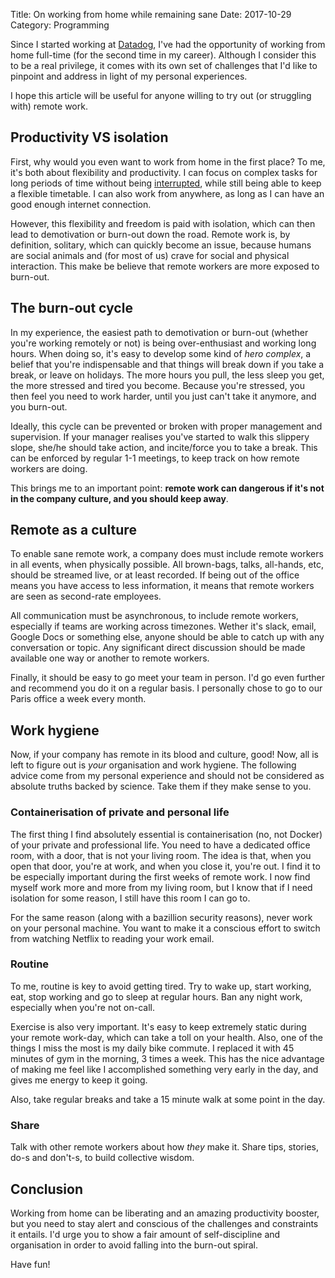Title: On working from home while remaining sane
Date: 2017-10-29
Category: Programming


Since I started working at [Datadog](https://datadoghq.com), I've had the opportunity of working from home full-time (for the second time in my career). Although I consider this to be a real privilege, it comes with its own set of challenges that I'd like to pinpoint and address in light of my personal experiences.

I hope this article will be useful for anyone willing to try out (or struggling with) remote work.


## Productivity VS isolation

First, why would you even want to work from home in the first place? To me, it's both about flexibility and productivity. I can focus on complex tasks for long periods of time without being [interrupted](http://heeris.id.au/2013/this-is-why-you-shouldnt-interrupt-a-programmer/), while still being able to keep a flexible timetable. I can also work from anywhere, as long as I can have an good enough internet connection.

However, this flexibility and freedom is paid with isolation, which can then lead to demotivation or burn-out down the road. Remote work is, by definition, solitary, which can quickly become an issue, because humans are social animals and (for most of us) crave for social and physical interaction. This make be believe that remote workers are more exposed to burn-out.

## The burn-out cycle

In my experience, the easiest path to demotivation or burn-out (whether you're working remotely or not) is being over-enthusiast and working long hours. When doing so, it's easy to develop some kind of *hero complex*, a belief that you're indispensable and that things will break down if you take a break, or leave on holidays. The more hours you pull, the less sleep you get, the more stressed and tired you become. Because you're stressed, you then feel you need to work harder, until you just can't take it anymore, and you burn-out.

Ideally, this cycle can be prevented or broken with proper management and supervision. If your manager realises you've started to walk this slippery slope, she/he should take action, and incite/force you to take a break. This can be enforced by regular 1-1 meetings, to keep track on how remote workers are doing.

This brings me to an important point: **remote work can dangerous if it's not in the company culture, and you should keep away**.


## Remote as a culture

To enable sane remote work, a company does must include remote workers in all events, when physically possible. All brown-bags, talks, all-hands, etc, should be streamed live, or at least recorded. If being out of the office means you have access to less information, it means that remote workers are seen as second-rate employees.

All communication must be asynchronous, to include remote workers, especially if teams are working across timezones. Wether it's slack, email, Google Docs or something else, anyone should be able to catch up with any conversation or topic. Any significant direct discussion should be made available one way or another to remote workers.

Finally, it should be easy to go meet your team in person. I'd go even further and recommend you do it on a regular basis. I personally chose to go to our Paris office a week every month.

## Work hygiene

Now, if your company has remote in its blood and culture, good! Now, all is left to figure out is *your* organisation and work hygiene. The following advice come from my personal experience and should not be considered as absolute truths backed by science. Take them if they make sense to you.

### Containerisation of private and personal life

The first thing I find absolutely essential is containerisation (no, not Docker) of your private and professional life. You need to have a dedicated office room, with a door, that is not your living room. The idea is that, when you open that door, you're at work, and when you close it, you're out. I find it to be especially important during the first weeks of remote work. I now find myself work more and more from my living room, but I know that if I need isolation for some reason, I still have this room I can go to.

For the same reason (along with a bazillion security reasons), never work on your personal machine. You want to make it a conscious effort to switch from watching Netflix to reading your work email.

### Routine

To me, routine is key to avoid getting tired. Try to wake up, start working, eat, stop working and go to sleep at regular hours. Ban any night work, especially when you're not on-call.

Exercise is also very important. It's easy to keep extremely static during your remote work-day, which can take a toll on your health. Also, one of the things I miss the most is my daily bike commute. I replaced it with 45 minutes of gym in the morning, 3 times a week. This has the nice advantage of making me feel like I accomplished something very early in the day, and gives me energy to keep it going.

Also, take regular breaks and take a 15 minute walk at some point in the day.

### Share

Talk with other remote workers about how *they* make it. Share tips, stories, do-s and don't-s, to build collective wisdom.


## Conclusion

Working from home can be liberating and an amazing productivity booster, but you need to stay alert and conscious of the challenges and constraints it entails. I'd urge you to show a fair amount of self-discipline and organisation in order to avoid falling into the burn-out spiral.

Have fun!
